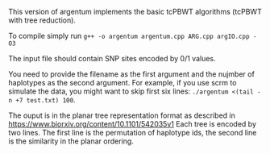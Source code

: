 This version of argentum implements the basic tcPBWT algorithms (tcPBWT with tree reduction).

To compile simply run
`g++ -o argentum argentum.cpp ARG.cpp argIO.cpp -O3`

The input file should contain SNP sites encoded by 0/1 values.

You need to provide the filename as the first argument and the nujmber of haplotypes as the second argument. For example, if you use scrm to simulate the data, you might want to skip first six lines:
`./argentum <(tail -n +7 test.txt) 100`.

The ouput is in the planar tree representation format as described in https://www.biorxiv.org/content/10.1101/542035v1
Each tree is encoded by two lines. The first line is the permutation of haplotype ids, the second line is the similarity in the planar ordering.
